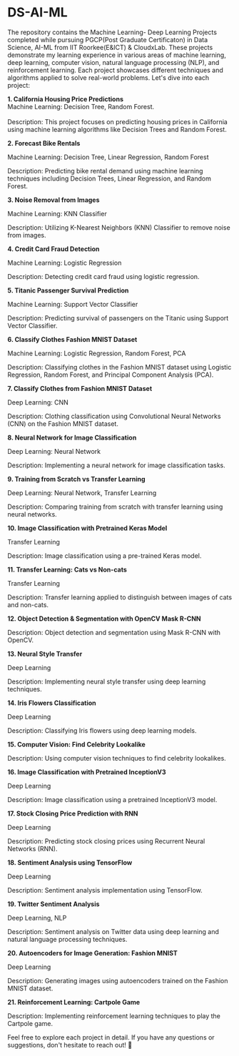 # DS-AI-ML
The repository contains the Machine Learning- Deep Learning Projects completed while pursuing PGCP(Post Graduate Certificaton) in Data Science, AI-ML from IIT Roorkee(E&ICT) & CloudxLab. These projects demonstrate my learning experience in various areas of machine learning, deep learning, computer vision, natural language processing (NLP), and reinforcement learning. Each project showcases different techniques and algorithms applied to solve real-world problems. Let's dive into each project:

**1. California Housing Price Predictions**  
Machine Learning: Decision Tree, Random Forest.  
<br>Description: This project focuses on predicting housing prices in California using machine learning algorithms like Decision Trees and Random Forest.

**2. Forecast Bike Rentals**

Machine Learning: Decision Tree, Linear Regression, Random Forest

Description: Predicting bike rental demand using machine learning techniques including Decision Trees, Linear Regression, and Random Forest.

**3. Noise Removal from Images**

Machine Learning: KNN Classifier

Description: Utilizing K-Nearest Neighbors (KNN) Classifier to remove noise from images.

**4. Credit Card Fraud Detection**

Machine Learning: Logistic Regression

Description: Detecting credit card fraud using logistic regression.

**5. Titanic Passenger Survival Prediction**

Machine Learning: Support Vector Classifier

Description: Predicting survival of passengers on the Titanic using Support Vector Classifier.

**6. Classify Clothes Fashion MNIST Dataset**

Machine Learning: Logistic Regression, Random Forest, PCA

Description: Classifying clothes in the Fashion MNIST dataset using Logistic Regression, Random Forest, and Principal Component Analysis (PCA).

**7. Classify Clothes from Fashion MNIST Dataset**

Deep Learning: CNN

Description: Clothing classification using Convolutional Neural Networks (CNN) on the Fashion MNIST dataset.

**8. Neural Network for Image Classification**

Deep Learning: Neural Network

Description: Implementing a neural network for image classification tasks.

**9. Training from Scratch vs Transfer Learning**

Deep Learning: Neural Network, Transfer Learning

Description: Comparing training from scratch with transfer learning using neural networks.

**10. Image Classification with Pretrained Keras Model**

Transfer Learning

Description: Image classification using a pre-trained Keras model.

**11. Transfer Learning: Cats vs Non-cats**

Transfer Learning

Description: Transfer learning applied to distinguish between images of cats and non-cats.

**12. Object Detection & Segmentation with OpenCV Mask R-CNN**

Description: Object detection and segmentation using Mask R-CNN with OpenCV.

**13. Neural Style Transfer**

Deep Learning

Description: Implementing neural style transfer using deep learning techniques.

**14. Iris Flowers Classification**

Deep Learning

Description: Classifying Iris flowers using deep learning models.

**15. Computer Vision: Find Celebrity Lookalike**

Description: Using computer vision techniques to find celebrity lookalikes.

**16. Image Classification with Pretrained InceptionV3**

Deep Learning

Description: Image classification using a pretrained InceptionV3 model.

**17. Stock Closing Price Prediction with RNN**

Deep Learning

Description: Predicting stock closing prices using Recurrent Neural Networks (RNN).

**18. Sentiment Analysis using TensorFlow**

Deep Learning

Description: Sentiment analysis implementation using TensorFlow.

**19. Twitter Sentiment Analysis**

Deep Learning, NLP

Description: Sentiment analysis on Twitter data using deep learning and natural language processing techniques.

**20. Autoencoders for Image Generation: Fashion MNIST**

Deep Learning

Description: Generating images using autoencoders trained on the Fashion MNIST dataset.

**21. Reinforcement Learning: Cartpole Game**

Description: Implementing reinforcement learning techniques to play the Cartpole game.


Feel free to explore each project in detail. If you have any questions or suggestions, don't hesitate to reach out! 🚀






